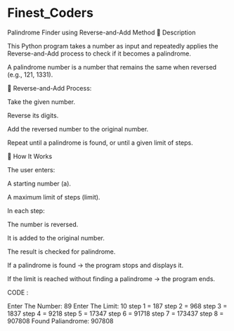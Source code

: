 # Finest_Coders
Palindrome Finder using Reverse-and-Add Method
📌 Description

This Python program takes a number as input and repeatedly applies the Reverse-and-Add process to check if it becomes a palindrome.

A palindrome number is a number that remains the same when reversed (e.g., 121, 1331).

🔄 Reverse-and-Add Process:

Take the given number.

Reverse its digits.

Add the reversed number to the original number.

Repeat until a palindrome is found, or until a given limit of steps.

📝 How It Works

The user enters:

A starting number (a).

A maximum limit of steps (limit).

In each step:

The number is reversed.

It is added to the original number.

The result is checked for palindrome.

If a palindrome is found → the program stops and displays it.

If the limit is reached without finding a palindrome → the program ends.

CODE :

Enter The Number: 89
Enter The Limit: 10
step 1 = 187
step 2 = 968
step 3 = 1837
step 4 = 9218
step 5 = 17347
step 6 = 91718
step 7 = 173437
step 8 = 907808
Found Paliandrome:  907808



